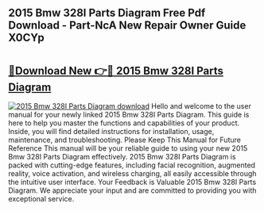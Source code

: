 ## 2015 Bmw 328I Parts Diagram Free Pdf Download - Part-NcA New Repair Owner Guide X0CYp

# <h2><a href="http://dfnvdg.blite.top/?on=2015+Bmw+328I+Parts+Diagram">🔗Download New 👉🔴 2015 Bmw 328I Parts Diagram</a></h2>

[![2015 Bmw 328I Parts Diagram download](https://i.imgur.com/lujVjoI.png)](http://dfnvdg.blite.top/?on=2015+Bmw+328I+Parts+Diagram)
Hello and welcome to the user manual for your newly linked 2015 Bmw 328I Parts Diagram. This guide is here to help you master the functions and capabilities of your product. Inside, you will find detailed instructions for installation, usage, maintenance, and troubleshooting. Please Keep This Manual for Future Reference This manual will be your reliable guide to using your new 2015 Bmw 328I Parts Diagram effectively. 2015 Bmw 328I Parts Diagram is packed with cutting-edge features, including facial recognition, augmented reality, voice activation, and wireless charging, all easily accessible through the intuitive user interface. Your Feedback is Valuable 2015 Bmw 328I Parts Diagram. We appreciate your input and are committed to providing you with exceptional service.
